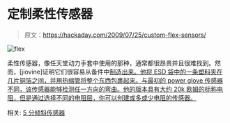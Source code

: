# 定制柔性传感器

> 原文：<https://hackaday.com/2009/07/25/custom-flex-sensors/>

![flex](img/ca48c3b49cef860fffbebae457def405.png "flex")

柔性传感器，像任天堂动力手套中使用的那种，通常都很昂贵并且很难找到。然而，[jiovine]证明它们很容易从备件中[制造出来。他将 ESD 袋中的一条塑料夹在几片铜箔之间，并用热缩管将整个东西包裹起来。与最初的 power glove 传感器不同，该传感器能够检测任一方向的弯曲。他的版本具有大约 20k 欧姆的标称电阻，但是通过选择不同的电阻层，你可以创建或多或少电阻的传感器。](http://www.instructables.com/id/How-to-Make-Bi-Directional-Flex-Sensors/)

相关: [5 分倾斜传感器](http://hackaday.com/2009/01/28/5-cent-tilt-censor/)